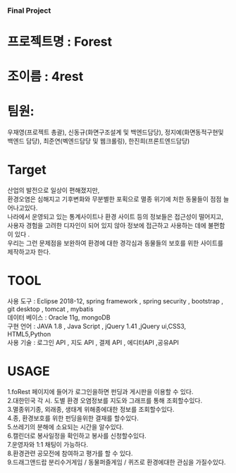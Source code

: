 ### Final Project 
# 프로젝트명 : **Forest** 
# 조이름 : 4rest
# 팀원: <br/>
우재영(프로젝트 총괄), 신동규(화면구조설계 및 백엔드담당), 정지예(화면동적구현및 백엔드 담당), 최준연(벡엔드담당 및 웹크롤링), 한진희(프론트엔드담당) <br/>

# Target
산업의 발전으로 일상이 편해졌지만,<br/>
환경오염은 심해지고 기후변화와 무분별한 포획으로 멸종 위기에 처한 동물들이 점점 늘어나고있다.<br/> 
나라에서 운영되고 있는 통계사이트나 환경 사이트 등의 정보들은 접근성이 떨어지고,<br/> 
사용자 경험을 고려한 디자인이 되어 있지 않아 정보에 접근하고 사용하는 데에 불편함이 있다 .<br/> 
우리는 그런 문제점을 보완하여 환경에 대한 경각심과 동물들의 보호를 위한 사이트를 제작하고자 한다.<br/>

# TOOL
사용 도구 : Eclipse 2018-12, spring framework , spring security , bootstrap , git desktop , tomcat , mybatis<br/>
데이터 베이스 : Oracle 11g, mongoDB<br/>
구현 언어 : JAVA 1.8 , Java Script , jQuery 1.41 ,jQuery ui,CSS3, HTML5,Python <br/>
사용 기술 : 로그인 API , 지도 API , 결제 API , 에디터API ,공유API  <br/>

# USAGE
1.foRest 페이지에 들어가 로그인을하면 펀딩과 게시판을 이용할 수 있다.<br/>
2.대한민국 각 시. 도별 환경 오염정보를 지도와 그래프를 통해 조회할수있다.<br/>
3.멸종위기종, 외래종, 생태계 위해종에대한 정보를 조회할수있다.<br/>
4.종, 환경보호를 위한 펀딩을위한 결재를 할수있다.<br/>
5.쓰레기의 분해에 소요되는 시간을 알수있다.<br/>
6.캘린더로 봉사일정을 확인하고 봉사를 신청할수있다.<br/>
7.운영자와 1:1 채팅이 가능하다.<br/>
8.환경관련 공모전에 참여하고 평가를 할 수 있다.<br/>
9.드래그앤드랍 분리수거게임 / 동물퍼즐게임 / 퀴즈로 환경에대한 관심을 가질수있다.<br/>
